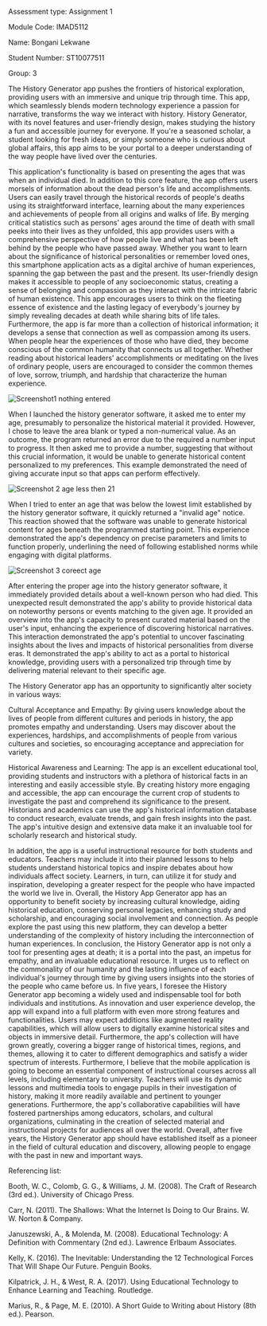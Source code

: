 Assessment type: Assignment 1 

Module Code: IMAD5112 

Name: Bongani Lekwane 

Student Number: ST10077511 

Group: 3 

 

The History Generator app pushes the frontiers of historical exploration, providing users with an immersive and unique trip through time. This app, which seamlessly blends modern technology experience a passion for narrative, transforms the way we interact with history. History Generator, with its novel features and user-friendly design, makes studying the history a fun and accessible journey for everyone. If you're a seasoned scholar, a student looking for fresh ideas, or simply someone who is curious about global affairs, this app aims to be your portal to a deeper understanding of the way people have lived over the centuries. 

 

This application's functionality is based on presenting the ages that was when an individual died. In addition to this core feature, the app offers users morsels of information about the dead person's life and accomplishments. Users can easily travel through the historical records of people's deaths using its straightforward interface, learning about the many experiences and achievements of people from all origins and walks of life. By merging critical statistics such as persons' ages around the time of death with small peeks into their lives as they unfolded, this app provides users with a comprehensive perspective of how people live and what has been left behind by the people who have passed away. Whether you want to learn about the significance of historical personalities or remember loved ones, this smartphone application acts as a digital archive of human experiences, spanning the gap between the past and the present. Its user-friendly design makes it accessible to people of any socioeconomic status, creating a sense of belonging and compassion as they interact with the intricate fabric of human existence. This app encourages users to think on the fleeting essence of existence and the lasting legacy of everybody's journey by simply revealing decades at death while sharing bits of life tales. Furthermore, the app is far more than a collection of historical information; it develops a sense that connection as well as compassion among its users. When people hear the experiences of those who have died, they become conscious of the common humanity that connects us all together. Whether reading about historical leaders' accomplishments or meditating on the lives of ordinary people, users are encouraged to consider the common themes of love, sorrow, triumph, and hardship that characterize the human experience. 

![Screenshot1 nothing entered](https://github.com/ST10077511/HistoryGenerator/assets/161335085/586daf02-78b8-4982-be8a-9b541f309754)


 

When I launched the history generator software, it asked me to enter my age, presumably to personalize the historical material it provided. However, I chose to leave the area blank or typed a non-numerical value. As an outcome, the program returned an error due to the required a number input to progress. It then asked me to provide a number, suggesting that without this crucial information, it would be unable to generate historical content personalized to my preferences. This example demonstrated the need of giving accurate input so that apps can perform effectively. 

 

 ![Screenshot 2 age less then 21](https://github.com/ST10077511/HistoryGenerator/assets/161335085/673d58d4-e4ba-4b3d-911e-ef5ab12a0861)


 

When I tried to enter an age that was below the lowest limit established by the history generator software, it quickly returned a "invalid age" notice. This reaction showed that the software was unable to generate historical content for ages beneath the programmed starting point. This experience demonstrated the app's dependency on precise parameters and limits to function properly, underlining the need of following established norms while engaging with digital platforms. 

 

![Screenshot 3 coreect age](https://github.com/ST10077511/HistoryGenerator/assets/161335085/d5a7d607-7eb3-4322-8507-3676d230ae1e)
 

 

After entering the proper age into the history generator software, it immediately provided details about a well-known person who had died. This unexpected result demonstrated the app's ability to provide historical data on noteworthy persons or events matching to the given age. It provided an overview into the app's capacity to present curated material based on the user's input, enhancing the experience of discovering historical narratives. This interaction demonstrated the app's potential to uncover fascinating insights about the lives and impacts of historical personalities from diverse eras. It demonstrated the app's ability to act as a portal to historical knowledge, providing users with a personalized trip through time by delivering material relevant to their specific age. 

 

The History Generator app has an opportunity to significantly alter society in various ways:  

 

Cultural Acceptance and Empathy: By giving users knowledge about the lives of people from different cultures and periods in history, the app promotes empathy and understanding. Users may discover about the experiences, hardships, and accomplishments of people from various cultures and societies, so encouraging acceptance and appreciation for variety. 

Historical Awareness and Learning: The app is an excellent educational tool, providing students and instructors with a plethora of historical facts in an interesting and easily accessible style. By creating history more engaging and accessible, the app can encourage the current crop of students to investigate the past and comprehend its significance to the present. Historians and academics can use the app's historical information database to conduct research, evaluate trends, and gain fresh insights into the past. The app's intuitive design and extensive data make it an invaluable tool for scholarly research and historical study. 

 

In addition, the app is a useful instructional resource for both students and educators. Teachers may include it into their planned lessons to help students understand historical topics and inspire debates about how individuals affect society. Learners, in turn, can utilize it for study and inspiration, developing a greater respect for the people who have impacted the world we live in. Overall, the History App Generator app has an opportunity to benefit society by increasing cultural knowledge, aiding historical education, conserving personal legacies, enhancing study and scholarship, and encouraging social involvement and connection. As people explore the past using this new platform, they can develop a better understanding of the complexity of history including the interconnection of human experiences. In conclusion, the History Generator app is not only a tool for presenting ages at death; it is a portal into the past, an impetus for empathy, and an invaluable educational resource. It urges us to reflect on the commonality of our humanity and the lasting influence of each individual's journey through time by giving users insights into the stories of the people who came before us. In five years, I foresee the History Generator app becoming a widely used and indispensable tool for both individuals and institutions. As innovation and user experience develop, the app will expand into a full platform with even more strong features and functionalities. Users may expect additions like augmented reality capabilities, which will allow users to digitally examine historical sites and objects in immersive detail. Furthermore, the app's collection will have grown greatly, covering a bigger range of historical times, regions, and themes, allowing it to cater to different demographics and satisfy a wider spectrum of interests. Furthermore, I believe that the mobile application is going to become an essential component of instructional courses across all levels, including elementary to university. Teachers will use its dynamic lessons and multimedia tools to engage pupils in their investigation of history, making it more readily available and pertinent to younger generations. Furthermore, the app's collaborative capabilities will have fostered partnerships among educators, scholars, and cultural organizations, culminating in the creation of selected material and instructional projects for audiences all over the world. Overall, after five years, the History Generator app should have established itself as a pioneer in the field of cultural education and discovery, allowing people to engage with the past in new and important ways. 

 

Referencing list: 

Booth, W. C., Colomb, G. G., & Williams, J. M. (2008). The Craft of Research (3rd ed.). University of Chicago Press. 

Carr, N. (2011). The Shallows: What the Internet Is Doing to Our Brains. W. W. Norton & Company. 

Januszewski, A., & Molenda, M. (2008). Educational Technology: A Definition with Commentary (2nd ed.). Lawrence Erlbaum Associates. 

Kelly, K. (2016). The Inevitable: Understanding the 12 Technological Forces That Will Shape Our Future. Penguin Books. 

Kilpatrick, J. H., & West, R. A. (2017). Using Educational Technology to Enhance Learning and Teaching. Routledge. 

Marius, R., & Page, M. E. (2010). A Short Guide to Writing about History (8th ed.). Pearson. 

